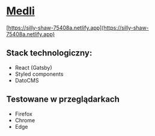 # [Medli](https://silly-shaw-75408a.netlify.app/)

[https://silly-shaw-75408a.netlify.app](https://silly-shaw-75408a.netlify.app)

## Stack technologiczny:

- React (Gatsby)
- Styled components
- DatoCMS

## Testowane w przeglądarkach

- Firefox
- Chrome
- Edge
